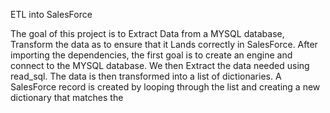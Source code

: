 ETL into SalesForce

The goal of this project is to Extract Data from a MYSQL database, Transform the data as to ensure that it Lands correctly in SalesForce. 
After importing the dependencies, the first goal is to create an engine and connect to the MYSQL database. We then Extract the data needed using read_sql. The data is then transformed into a list of dictionaries. A SalesForce record is created by looping through the list and creating a new dictionary that matches the 